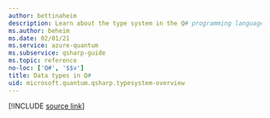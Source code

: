 ```yaml
---
author: bettinaheim
description: Learn about the type system in the Q# programming language.
ms.author: beheim
ms.date: 02/01/21
ms.service: azure-quantum
ms.subservice: qsharp-guide
ms.topic: reference
no-loc: ['Q#', '$$v']
title: Data types in Q#
uid: microsoft.quantum.qsharp.typesystem-overview
---
```


<!---
# Types in Q#
-->

[!INCLUDE [source link](~/includes/qsharp-language/Specifications/Language/4_TypeSystem/README.md)]